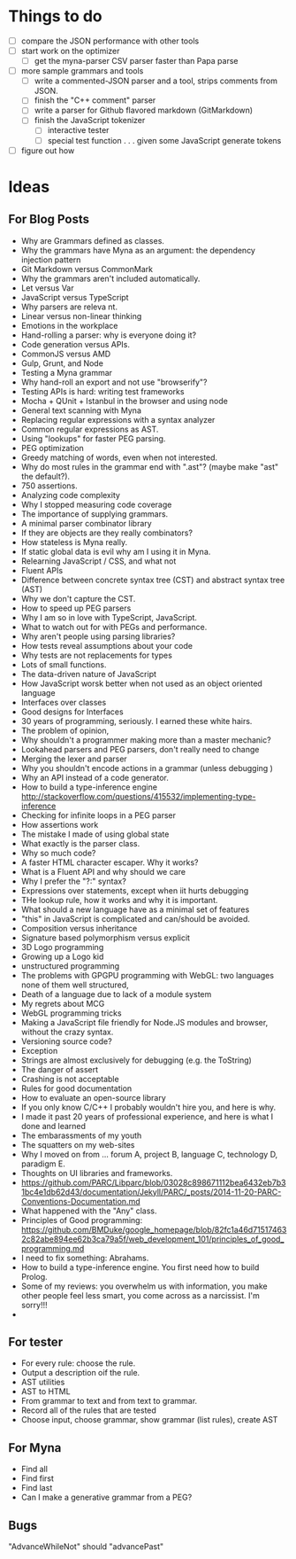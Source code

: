 # Things to do 

- [ ] compare the JSON performance with other tools
- [ ] start work on the optimizer 
  - [ ] get the myna-parser CSV parser faster than Papa parse 
- [ ] more sample grammars and tools
    - [ ] write a commented-JSON parser and a tool, strips comments from JSON. 
    - [ ] finish the "C++ comment" parser 
    - [ ] write a parser for Github flavored markdown (GitMarkdown)
    - [ ] finish the JavaScript tokenizer 
        - [ ] interactive tester 
        - [ ] special test function . . . given some JavaScript generate tokens 
- [ ] figure out how 

# Ideas

## For Blog Posts

- Why are Grammars defined as classes. 
- Why the grammars have Myna as an argument: the dependency injection pattern 
- Git Markdown versus CommonMark 
- Why the grammars aren't included automatically. 
- Let versus Var 
- JavaScript versus TypeScript
- Why parsers are releva nt. 
- Linear versus non-linear thinking 
- Emotions in the workplace 
- Hand-rolling a parser: why is everyone doing it? 
- Code generation versus APIs. 
- CommonJS versus AMD
- Gulp, Grunt, and Node
- Testing a Myna grammar 
- Why hand-roll an export and not use "browserify"? 
- Testing APIs is hard: writing test frameworks 
- Mocha + QUnit + Istanbul in the browser and using node
- General text scanning with Myna
- Replacing regular expressions with a syntax analyzer
- Common regular expressions as AST. 
- Using "lookups" for faster PEG parsing. 
- PEG optimization
- Greedy matching of words, even when not interested. 
- Why do most rules in the grammar end with ".ast"? (maybe make "ast" the default?).
- 750 assertions.
- Analyzing code complexity 
- Why I stopped measuring code coverage 
- The importance of supplying grammars. 
- A minimal parser combinator library
- If they are objects are they really combinators? 
- How stateless is Myna really.
- If static global data is evil why am I using it in Myna.
- Relearning JavaScript / CSS, and what not
- Fluent APIs 
- Difference between concrete syntax tree (CST) and abstract syntax tree (AST)
- Why we don't capture the CST.
- How to speed up PEG parsers
- Why I am so in love with TypeScript, JavaScript. 
- What to watch out for with PEGs and performance. 
- Why aren't people using parsing libraries? 
- How tests reveal assumptions about your code
- Why tests are not replacements for types
- Lots of small functions.
- The data-driven nature of JavaScript 
- How JavaScript worsk better when not used as an object oriented language
- Interfaces over classes
- Good designs for Interfaces
- 30 years of programming, seriously. I earned these white hairs.
- The problem of opinion, 
- Why shouldn't a programmer making more than a master mechanic?
- Lookahead parsers and PEG parsers, don't really need to change
- Merging the lexer and parser
- Why you shouldn't encode actions in a grammar (unless debugging )
- Why an API instead of a code generator. 
- How to build a type-inference engine http://stackoverflow.com/questions/415532/implementing-type-inference
- Checking for infinite loops in a PEG parser
- How assertions work 
- The mistake I made of using global state 
- What exactly is the parser class. 
- Why so much code? 
- A faster HTML character escaper. Why it works? 
- What is a Fluent API and why should we care
- Why I prefer the "?:" syntax? 
- Expressions over statements, except when iit hurts debugging 
- THe lookup rule, how it works and why it is important. 
- What should a new language have as a minimal set of features 
- "this" in JavaScript is complicated and can/should be avoided. 
- Composition versus inheritance
- Signature based polymorphism versus explicit 
- 3D Logo programming
- Growing up a Logo kid
- unstructured programming
- The problems with GPGPU programming with WebGL: two languages none of them well structured, 
- Death of a language due to lack of a module system 
- My regrets about MCG 
- WebGL programming tricks 
- Making a JavaScript file friendly for Node.JS modules and browser, without the crazy syntax. 
- Versioning source code? 
- Exception
- Strings are almost exclusively for debugging (e.g. the ToString)
- The danger of assert 
- Crashing is not acceptable 
- Rules for good documentation
- How to evaluate an open-source library 
- If you only know C/C++ I probably wouldn't hire you, and here is why. 
- I made it past 20 years of professional experience, and here is what I done and learned 
- The embarassments of my youth 
- The squatters on my web-sites
- Why I moved on from ... forum A, project B, language C, technology D, paradigm E. 
- Thoughts on UI libraries and frameworks. 
- https://github.com/PARC/Libparc/blob/03028c898671112bea6432eb7b31bc4e1db62d43/documentation/Jekyll/PARC/_posts/2014-11-20-PARC-Conventions-Documentation.md
- What happened with the "Any" class. 
- Principles of Good programming: https://github.com/BMDuke/google_homepage/blob/82fc1a46d715174632c82abe894ee62b3ca79a5f/web_development_101/principles_of_good_programming.md 
- I need to fix something: Abrahams.
- How to build a type-inference engine. You first need how to build Prolog. 
- Some of my reviews: you overwhelm us with information, you make other people feel less smart, you come across as a narcissist. I'm sorry!!! 
- 

## For tester

- For every rule: choose the rule. 
- Output a description oif the rule.
- AST utilities  
- AST to HTML 
- From grammar to text and from text to grammar. 
- Record all of the rules that are tested
- Choose input, choose grammar, show grammar (list rules), create AST 

## For Myna

- Find all
- Find first
- Find last 
- Can I make a generative grammar from a PEG?

## Bugs

"AdvanceWhileNot" should "advancePast"